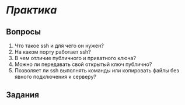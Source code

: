 # *Практика*

## Вопросы

1. Что такое ssh и для чего он нужен?
2. На каком порту работает ssh?
3. В чем отличие публичного и приватного ключа?
4. Можно ли передавать свой открытый ключ публично? 
5. Позволяет ли ssh выполнять команды или копировать файлы без явного подключения к серверу?

## Задания
